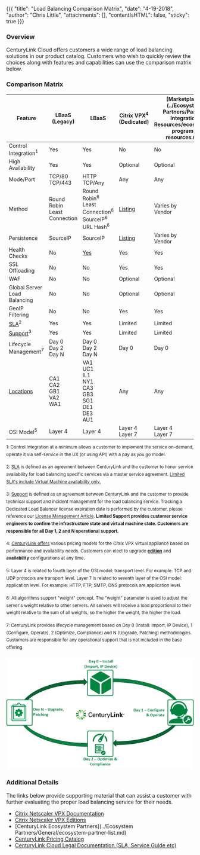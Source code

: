 {{{
  "title": "Load Balancing Comparison Matrix",
  "date": "4-19-2018",
  "author": "Chris Little",
  "attachments": [],
  "contentIsHTML": false,
  "sticky": true
}}}

### Overview

CenturyLink Cloud offers customers a wide range of load balancing solutions in our product catalog.  Customers who wish to quickly review the choices along with features and capabilities can use the comparison matrix below.

### Comparison Matrix

**Feature**|**LBaaS<br>(Legacy)**|**LBaaS**|**Citrix VPX<sup>4</sup><br>(Dedicated)**|**[Marketplace](../Ecosystem Partners/Partner Integration Resources/ecosystem-program-resources.md)**
-----------|---------------------|---------|-----------------------------------------|-------------
Control Integration<sup>1</sup>|Yes|Yes|No|No
High Availability|Yes|Yes|Optional|Optional
Mode/Port|TCP/80<br>TCP/443|HTTP<br>TCP/Any|Any|Any
Method|Round Robin<br>Least Connection|Round Robin<sup>6</sup><br>Least Connection<sup>6</sup><br>SourceIP<sup>6</sup><br>URL Hash<sup>6</sup>|[Listing](http://docs.citrix.com/en-us/netscaler/11-1/load-balancing/load-balancing-customizing-algorithms.html)|Varies by<br>Vendor
Persistence|SourceIP|SourceIP|[Listing](http://docs.citrix.com/en-us/netscaler/11-1/load-balancing/load-balancing-persistence/persistence.html)|Varies by<br>Vendor
Health Checks|No|[Yes](../LBaaS/getting-started-with-load-balancer-as-a-service.md)|Yes|Yes
SSL Offloading|No|No|Yes|Yes
WAF|No|No|Optional|Optional
Global Server Load Balancing|No|No|Optional|Optional
GeoIP Filtering|No|No|Yes|Yes
[SLA](//www.ctl.io/legal/sla/)<sup>2</sup>|Yes|Yes|Limited|Limited
[Support](../Support/how-do-i-report-a-support-issue.md)<sup>3</sup>|Yes|Yes|Limited|Limited
Lifecycle Management<sup>7</sup>|Day 0<br>Day 2<br>Day N|Day 0<br>Day 2<br>Day N|Day 0|Day 0
[Locations](../General/centurylink-cloud-data-center-locations.md)|CA1<br>CA2<br>GB1<br>VA2<br>WA1|VA1<br>UC1<br>IL1<br>NY1<br>CA3<br>GB3<br>SG1<br>DE1<br>DE3<br>AU1|Any|Any
OSI Model<sup>5</sup>|Layer 4|Layer 4|Layer 4<br>Layer 7|Layer 4<br>Layer 7

<sup>1: Control Integration at a minimum allows a customer to implement the service on-demand, operate it via self-service in the UX (or using API) with a pay as you go model.</sup>

<sup>2: [SLA](//www.ctl.io/legal/sla/) is defined as an agreement between CenturyLink and the customer to honor service availability for load balancing specific services via a master service agreement. [Limited SLA's include Virtual Machine availability only.](//www.ctl.io/legal/sla/)</sup>

<sup>3: [Support](//www.ctl.io/support/) is defined as an agreement between CenturyLink and the customer to provide technical support and incident management for the load balancing service. Tracking a Dedicated Load Balancer license expiration date is performed by the customer, please reference our [License Management Article](../Network/dedicated-load-balancer-license-management.md). **Limited Support provides customer service engineers to confirm the infrastructure state and virtual machine state.  Customers are responsible for all Day 1, 2 and N operational support.**</sup>

<sup>4: [CenturyLink offers](//www.ctl.io/pricing/) various pricing models for the Citrix VPX virtual appliance based on performance and availability needs.  Customers can elect to upgrade **[edition](//www.citrix.com/products/netscaler-adc/platforms.html#editions)** and **availability** configurations at any time.</sup>

<sup>5: Layer 4 is related to fourth layer of the OSI model: transport level. For example: TCP and UDP protocols are transport level. Layer 7 is related to seventh layer of the OSI model: application level. For example: HTTP, FTP, SMTP, DNS protocols are application level.</sup>

<sup>6: All algorithms support "weight" concept. The "weight" parameter is used to adjust the server's weight relative to other servers. All servers will receive a load proportional to their weight relative to the sum of all weights, so the higher the weight, the higher the load.</sup>

<sup>7: CenturyLink provides lifecycle management based on Day 0 (Install: Import, IP Device), 1 (Configure, Operate), 2 (Optimize, Compliance) and N (Upgrade, Patching) methodologies.  Customers are responsible for any operational support that is not included in the base offering.</sup>

  ![Lifecycle Management](../images/lifecycle-management.png)

### Additional Details
The links below provide supporting material that can assist a customer with further evaluating the proper load balancing service for their needs.

* [Citrix Netscaler VPX Documentation](http://docs.citrix.com/en-us/netscaler/11-1.html)
* [Citrix Netscaler VPX Editions](//www.citrix.com/products/netscaler-adc/platforms.html#editions)
* [CenturyLink Ecosystem Partners](../Ecosystem Partners/General/ecosystem-partner-list.md)
* [CenturyLink Pricing Catalog](//www.ctl.io/pricing/)
* [CenturyLink Cloud Legal Documentation (SLA, Service Guide etc)](//www.ctl.io/legal/)
